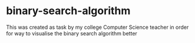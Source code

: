 # binary-search-algorithm
This was created as task by my college Computer Science teacher in order for way to visualise the binary search algorithm better
